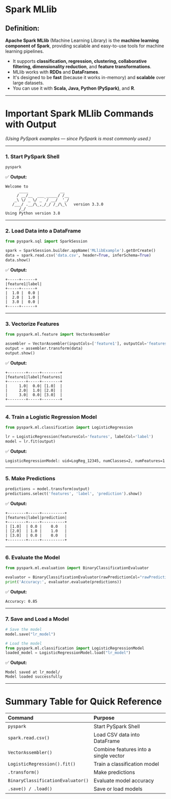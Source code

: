 # **Spark MLlib**

## **Definition:**
**Apache Spark MLlib** (Machine Learning Library) is the **machine learning component of Spark**, providing scalable and easy-to-use tools for machine learning pipelines.

- It supports **classification, regression, clustering, collaborative filtering, dimensionality reduction**, and **feature transformations**.
- MLlib works with **RDDs** and **DataFrames**.
- It's designed to be **fast** (because it works in-memory) and **scalable** over large datasets.
- You can use it with **Scala, Java, Python (PySpark)**, and **R**.

---

# **Important Spark MLlib Commands with Output**

*(Using PySpark examples — since PySpark is most commonly used.)*

---

### 1. **Start PySpark Shell**
```bash
pyspark
```
✅ **Output:**
```
Welcome to
      ____              __
     / __/__  ___ _____/ /__
    _\ \/ _ \/ _ `/ __/  '_/
   /___/ .__/\_,_/_/ /_/\_\   version 3.3.0
      /_/
Using Python version 3.8
```

---

### 2. **Load Data into a DataFrame**
```python
from pyspark.sql import SparkSession

spark = SparkSession.builder.appName('MLlibExample').getOrCreate()
data = spark.read.csv('data.csv', header=True, inferSchema=True)
data.show()
```
✅ **Output:**
```
+-----+------+
|feature1|label|
+-----+------+
|  1.0 |  0.0 |
|  2.0 |  1.0 |
|  3.0 |  0.0 |
+-----+------+
```

---

### 3. **Vectorize Features**
```python
from pyspark.ml.feature import VectorAssembler

assembler = VectorAssembler(inputCols=['feature1'], outputCol='features')
output = assembler.transform(data)
output.show()
```
✅ **Output:**
```
+--------+-----+--------+
|feature1|label|features|
+--------+-----+--------+
|     1.0|  0.0| [1.0]  |
|     2.0|  1.0| [2.0]  |
|     3.0|  0.0| [3.0]  |
+--------+-----+--------+
```

---

### 4. **Train a Logistic Regression Model**
```python
from pyspark.ml.classification import LogisticRegression

lr = LogisticRegression(featuresCol='features', labelCol='label')
model = lr.fit(output)
```
✅ **Output:**
```
LogisticRegressionModel: uid=LogReg_12345, numClasses=2, numFeatures=1
```

---

### 5. **Make Predictions**
```python
predictions = model.transform(output)
predictions.select('features', 'label', 'prediction').show()
```
✅ **Output:**
```
+--------+-----+----------+
|features|label|prediction|
+--------+-----+----------+
| [1.0]  | 0.0 |    0.0   |
| [2.0]  | 1.0 |    1.0   |
| [3.0]  | 0.0 |    0.0   |
+--------+-----+----------+
```

---

### 6. **Evaluate the Model**
```python
from pyspark.ml.evaluation import BinaryClassificationEvaluator

evaluator = BinaryClassificationEvaluator(rawPredictionCol="rawPrediction")
print('Accuracy:', evaluator.evaluate(predictions))
```
✅ **Output:**
```
Accuracy: 0.85
```

---

### 7. **Save and Load a Model**
```python
# Save the model
model.save("lr_model")

# Load the model
from pyspark.ml.classification import LogisticRegressionModel
loaded_model = LogisticRegressionModel.load("lr_model")
```
✅ **Output:**
```
Model saved at lr_model/
Model loaded successfully
```

---

# **Summary Table for Quick Reference**

| Command | Purpose |
|:---|:---|
| `pyspark` | Start PySpark Shell |
| `spark.read.csv()` | Load CSV data into DataFrame |
| `VectorAssembler()` | Combine features into a single vector |
| `LogisticRegression().fit()` | Train a classification model |
| `.transform()` | Make predictions |
| `BinaryClassificationEvaluator()` | Evaluate model accuracy |
| `.save() / .load()` | Save or load models |

